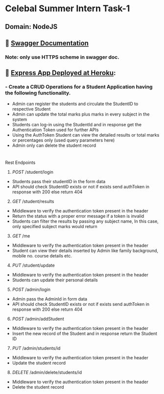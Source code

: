 ﻿# Celebal Summer Intern Task-1
## Domain: NodeJS
## :page_facing_up: [Swagger Documentation](https://csi-task-one.herokuapp.com/api-docs/)
### **Note: only use HTTPS scheme in swagger doc.**
## :rocket: [Express App Deployed at Heroku](https://csi-task-one.herokuapp.com/): 
### - Create a CRUD Operations for a Student Application having the following functionality.
+ Admin can register the students and circulate the StudentID to respective Student
+ Admin can update the total marks plus marks in every subject in the system
+ Students can log-in using the StudentId and in response get the Authentication 
Token used for further APIs
+ Using the AuthToken Student can view the detailed results or total marks or 
percentages only (used query parameters here)
+ Admin only can delete the student record
#
Rest Endpoints 
1. *POST* /student/login 
+ Students pass their studentID in the form data
+ API should check StudentID exists or not if exists send authToken in 
response with 200 else return 404
2. *GET* /student/results 
+ Middleware to verify the authentication token present in the header
+ Return the status with a proper error message if a token is invalid
+ Students can filter the results by passing any subject name, In this case,
only specified subject marks would return
3. *GET* /me 
+ Middleware to verify the authentication token present in the header
+ Student can view their details inserted by Admin like family background,
mobile no. course details etc.
4. *PUT* /student/update 
+ Middleware to verify the authentication token present in the header
+ Students can update their personal details 
5. *POST* /admin/login 
+ Admin pass the AdminId in form data 
+ API should check StudentID exists or not if exists send authToken in 
response with 200 else return 404 
6. *POST* /admin/addStudent 
+ Middleware to verify the authentication token present in the header
+ Insert the new record of the Student and in response return the Student 
ID
 
7. *PUT* /admin/students/id 
+ Middleware to verify the authentication token present in the header
+ Update the student record
8. *DELETE* /admin/delete/students/id 
+ Middleware to verify the authentication token present in the header
+ Delete the student record
